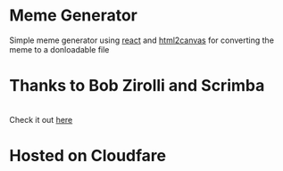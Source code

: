 # Meme Generator 
Simple meme generator using <a href="https://reactjs.org/">react</a> and <a href="https://www.npmjs.com/package/html2canvas">html2canvas</a> for converting the meme to a donloadable file
# Thanks to Bob Zirolli and Scrimba
<br>
Check it out <a href="https://meme-gen.pages.dev/">here</a>

# Hosted on Cloudfare
